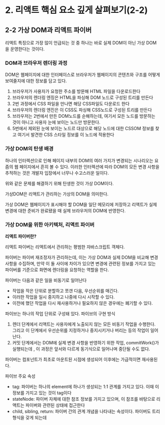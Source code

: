 # 2. 리액트 핵심 요소 깊게 살펴보기(2-2)

## 2-2 가상 DOM과 리액트 파이버

리액트 특징으로 가장 많이 언급되는 것 중 하나는 바로 실제 DOM이 아닌 가상 DOM을 운영한다는 것이다.

### DOM과 브라우저 렌더링 과정

DOM은 웹페이지에 대한 인터페이스로 브라우저가 웹페이지의 콘텐츠와 구조를 어떻게 보여줄지에 대한 정보를 담고 있다.

1. 브라우저가 사용자가 요청한 주소를 방문해 HTML 파일을 다운로드한다
2. 브라우저의 렌더링 엔징은 HTML을 파싱해 DOM 노드로 구성된 트리를 만든다
3. 2번 과정에서 CSS 파일을 만나면 해당 CSS파일도 다운로드 한다
4. 브라우저의 렌더링 엔진은 이 CSS도 파싱해 CSS노드로 구성된 트리를 만든다
5. 브라우저는 2번에서 만든 DOM노드를 순해하는데, 여기서 모든 노드를 방문하는 것이 아니고 사용자 눈에 보이는 노드만 방문한다.
6. 5번에서 제외된 눈에 보이는 노드르 대상으로 해당 노드에 대한 CSSOM 정보를 찾고 여기서 발견한 CSS 스타일 정보를 이 노드에 적용한다

### 가상 DOM의 탄생 배경

하나의 인터렉션으로 인해 페이지 내부의 DOM의 여러 가지가 변경되는 시나리오는 요즘의 웹 페이지에서 흔히 볼 수 있다. 이러한 인터렉션에 따라 DOM의 모든 변경 사항을 추적하는 것은 개발자 입장에서 너무나 수고스러운 일이다.

위와 같은 문제를 해결하기 위해 탄생한 것이 가상 DOM이다.

가상DOM은 리액트가 관리하는 가상의 DOM을 의미한다.

가상 DOM은 웹페이지가 표시해야 할 DOM을 일단 메모리에 저장하고 리액트가 실제 변경에 대한 준비가 완료됐을 때 실제 브라우저의 DOM에 반영한다.

### 가상 DOM을 위한 아키텍처, 리액트 파이버

**리액트 파이버란?**

리액트 파이버는 리액트에서 관리하는 평범한 자바스크립트 객체다.

파이버는 파이버 재조정자가 관리하는데, 이는 가상 DOM과 실제 DOM을 비교해 변경 사항을 수집하며, 만약 이 둘 사이에 차이가 있으면 변경에 관련된 정보를 가지고 있는 파이버를 기준으로 화면에 렌더링을 요청하는 역할을 한다.

파이버는 다음과 같은 일을 비동기로 일어난다

- 작업을 작은 단위로 분할하고 쪼갠 다음, 우선순위를 매긴다.
- 이러한 작업을 일시 중지하고 나중에 다시 시작할 수 있다.
- 이전에 했던 작업을 다시 재사용하거나 필요하지 않은 경우에는 폐기할 수 있다.

파이브는 하나의 작업 단위로 구성돼 있다. 파이브의 구현 방식

1. 렌더 단계에서 리액트는 사용자에게 노출되지 않는 모든 비동기 작업을 수행한다. 그리고 이 단계에서 우선순위를 지정하거나 중지시키거나 버리는 등의 작업이 일어난다.
2. 커밋 단계에서는 DOM에 실제 변경 사항을 반영하기 위한 작업, commitWork()가 실행되는데 , 이 과정은 앞서와 다르게 동기식으로 일어나며 중단될 수도 없다.

파이버는 컴포넌트가 최초로 마운트된 시점에 생성되어 이후에는 가급적이면 재사용된다.

파이브 주요 속성

- tag: 파이버는 하나의 element에 하나가 생성되는 1:1 관계를 가지고 있다. 이때 이 정보를 가지고 있는 것이 tag이다
- stateNode: 파이버 자체에 대한 참조 정보를 가지고 있으며, 이 참조를 바탕으로 리액트는 파이버와 관련된 상태에 접근한다
- child, sibling, return: 파이버 간의 관계 개념을 나타내는 속성이다. 파이버도 트리 형식을 갖게 되는데